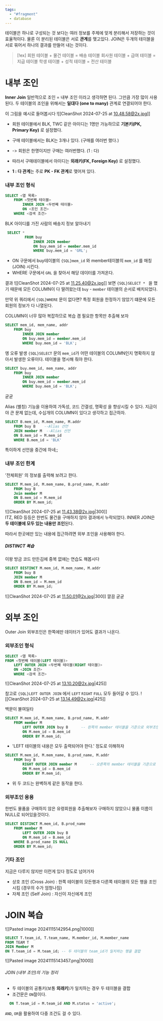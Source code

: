 ```yaml
---
tags:
  - "#fragment"
  - database
---
```

테이블은 하나로 구성되는 것 보다는 여러 정보를 주제에 맞게 분리해서 저장하는 것이 효율적이다.
물론 이 분리된 테이블은 서로 **관계**를 맺고있다.
JOIN은 두개의 테이블을 서로 묶어서 하나의 결과를 만들어 내는 것이다.

> [!ex] 
> 회원 테이블 + 물건 테이블 = 배송 테이블
> 회사원 테이블 + 급여 테이블 = 지급 테이블
> 학생 테이블 + 성적 테이블 = 전산 테이블

# 내부 조인
**Inner Join**
일반적으로 조인 = 내부 조인 이라고 생각하면 된다. 그만큼 가장 많이 사용된다.
두 테이블의 조인을 위해서는 **일대다 (one to many)** 관계로 연결되어야 한다.

이 그림을 예시로 들어봅시다
![[CleanShot 2024-07-25 at 10.48.58@2x.jpg]]
- 회원 테이블에서 BLK, TWC 같은 아이디는 1명만 가능하므로 **기본키(PK, Primary Key)** 로 설정했다.
- 구매 테이블에서는 BLK는 3개나 있다. (구매를 여러번 했다.)
-  -> 회원은 한명이지만 구매는 여러번했다. (1 : 다)
- 따라서 구매테이블에서 아이디는 **외래키(FK, Foreign Key)** 로 설정했다.

- **1 : 다 관계**는 주로 **PK - FK 관계**로 맺어져 있다.

### 내부 조인 형식
~~~SQL
SELECT <열 목록>
	FROM <첫번째 테이블>
		INNER JOIN <두번째 테이블>
		ON <조인 조건>
	WHERE <검색 조건>
~~~

BLK 아이디를 가진 사람의 배송지 정보 알아내기
~~~SQL
 SELECT * 
		 FROM buy
			 INNER JOIN member
			 ON buy.mem_id = member.mem_id
			 WHERE buy.mem_id = 'GRL';
~~~
- ON 구문에서 buy테이블의 `{SQL}mem_id` 와 member테이블의 `mem_id` 를 매칭(JOIN) 시킨다.
- WHERE 구문에서 `GRL` 을 찾아서 해당 데이터를 가져온다.

결과
![[CleanShot 2024-07-25 at 11.25.40@2x.jpg]]
보면 `{SQL}SELECT * ` 을 했기 때문에 모든 COLUMN이 다 딸려왔는데 `buy` - `member` 테이블의 순서로 배치되었다.

만약 위 쿼리에서 `{SQL}WHERE` 문이 없다면?
특정 회원을 한정하기 않았기 떄문에 모든 회원의 정보가 다 나열된다.

COLUMN이 너무 많아 복잡하므로 복습 겸 필요한 항목만 추출해 보자
~~~SQL
SELECT mem_id, mem_name, addr
	FROM buy
		INNER JOIN member
		ON buy.mem_id = member.mem_id
		WHERE buy.mem_id = 'BLK';
~~~

엥 오류 발생
`{SQL}SELECT` 문의 `mem_id`가 어떤 테이블의 COLUMN인지 명확하지 않아서 발생한 오류이다. 테이블을 명시해 줘야 한다.

~~~SQL
SELECT buy.mem_id, mem_name, addr
	FROM buy
		INNER JOIN member
		ON buy.mem_id = member.mem_id
		WHERE buy.mem_id = 'BLK';
~~~
굳굳

Alias (별칭) 기능을 이용하여 가독성, 코드 간결성, 명확성 을 향상시킬 수 있다.
지금이야 큰 문제 없는데, 수십개의 COLUMN이 있다고 생각하고 접근하자.
~~~SQL
SELECT B.mem_id, M.mem_name, M.addr
	FROM buy B    --Alias 선언
	JOIN member M  --Alias 선언
	ON B.mem_id = M.mem_id
	WHERE B.mem_id = 'BLK'
~~~
특이하게 선언을 중간에 하네;;

### 내부 조인 한계

'전체회원' 의 정보를 출력해 보려고 한다.
~~~SQL
SELECT M.mem_id, M.mem_name, B.prod_name, M.addr
	FROM buy B
	Join member M
	ON B.mem_id = M.mem_id
	ORDER BY M.mem_id;
~~~

![[CleanShot 2024-07-25 at 11.43.38@2x.jpg|300]]	
ITZ, RED 등등은 한번도 물건을 구매하지 않아 결과에서 누락되었다.
INNER JOIN은 **두 테이블에 모두 있는 내용만 조인**된다.

따라서 한곳에만 있는 내용에 접근하려면 외부 조인을 사용해야 한다.

##### DISTINCT 복습
이왕 방금 코드 만든김에 중복 없애는 연습도 해봅시다
~~~SQL
SELECT DISTINCT M.mem_id, M.mem_name, M.addr
	FROM buy B
	JOIN member M
	ON B.mem_id = M.mem_id
	ORDER BY M.mem_id;
~~~
![[CleanShot 2024-07-25 at 11.50.01@2x.jpg|300]]
깔끔 굳굳

# 외부 조인
Outer Join
외부조인은 한쪽에만 데이터가 있어도 결과가 나온다.

### 외부조인 형식
~~~SQL
SELECT <열 목록>
FROM <첫번째 테이블(LEFT 테이블)>
	LEFT OUTER JOIN <두번째 테이블(RIGHT 테이블)>
	ON <JOIN 조건>
	WHERE <검색 조건>
~~~
![[CleanShot 2024-07-25 at 13.10.20@2x.jpg|425]]

참고로 `{SQL}LEFT OUTER JOIN` 에서 `LEFT` `RIGHT` `FULL` 모두 들어갈 수 있다.
![[CleanShot 2024-07-25 at 13.14.49@2x.jpg|425]]

백문이 불여일타
~~~SQL
SELECT M.mem_id, M.mem_name, B.prod_name, M.addr
	FROM member M
		LEFT OUTER JOIN buy B      -- 왼쪽의 member 테이블을 기준으로 외부조인
		ON M.mem_id = B.mem_id
		ORDER BY M.mem_id;
~~~
- 'LEFT 테이블의 내용은 모두 출력되어야 한다.'  정도로 이해하자

~~~SQL
SELECT M.mem_id, M.mem_name, B.prod_name, M.addr
	FROM buy B
		RIGHT OUTER JOIN member M      -- 오른쪽의 member 테이블을 기준으로 외부조인
		ON M.mem_id = B.mem_id
		ORDER BY M.mem_id;
~~~
- 위 두 코드는 완벽하게 같은 동작을 한다.

### 외부조인 응용
한번도 물품을 구매하지 않은 유령회원을 추출해보자
구매하지 않았으니 물품 이름이 NULL로 되어있을것이다.

~~~SQL
SELECT DISTINCT M.mem_id, B.prod_name
	FROM member M
		LEFT OUTER JOIN buy B
		ON M.mem_id = B.mem_id
	WHERE B.prod_name IS NULL
	ORDER BY M.mem_id;
~~~

### 기타 조인
지금은 다루지 않지만 이런게 있다 정도로 넘어가자
- 상호 조인 (Cross Join) : 한쪽 테이블의 모든행과 다른쪽 테이블의 모든 행을 조인시킴 (경우의 수가 엄청나짐)
- 자체 조인 (Self Join) : 자신이 자신에게 조인



# JOIN 복습
![[Pasted image 20241115142954.png|1000]]

```sql
SELECT T.team_id, T.team_name, M.member_id, M.member_name
FROM TEAM T
JOIN Member M
ON T.team_id = M.team_id; -- 두 테이블의 team_id가 일치하는 행을 결합
```

![[Pasted image 20241115143457.png|1000]]

###### JOIN (내부 조인)의 기능 정리
- 두 테이블의 공통키(보통 **외래키**)가 일치하는 경우 두 테이블을 결합
- 조건문은 `ON`절이다.
```sql
  ON T.team_id = M.team_id AND M.status = 'active';
```
`AND`, `OR`을 활용하여 다중 조건도 걸 수 있다.